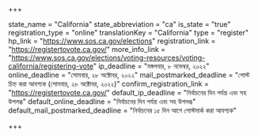 +++

state_name = "California"
state_abbreviation = "ca"
is_state = "true"
registration_type = "online"
translationKey = "California"
type = "register"
hp_link = "https://www.sos.ca.gov/elections"
registration_link = "https://registertovote.ca.gov/"
more_info_link = "https://www.sos.ca.gov/elections/voting-resources/voting-california/registering-vote"
ip_deadline = "মঙ্গলবার, ৮ নভেম্বর, ২০২২"
online_deadline = "সোমবার, ২৮ অক্টোবর, ২০২২"
mail_postmarked_deadline = "পোস্ট চিহ্ন করা আবশ্যক (সোমবার, ২৮ অক্টোবর, ২০২২)"
confirm_registration_link = "https://registertovote.ca.gov/"
default_ip_deadline = "নির্বাচনের দিন পর্যন্ত এবং সহ উপলব্ধ"
default_online_deadline = "নির্বাচনের দিন পর্যন্ত এবং সহ উপলব্ধ"
default_mail_postmarked_deadline = "নির্বাচনের ১৫ দিন আগে পোস্টমার্ক করা আবশ্যক"

+++